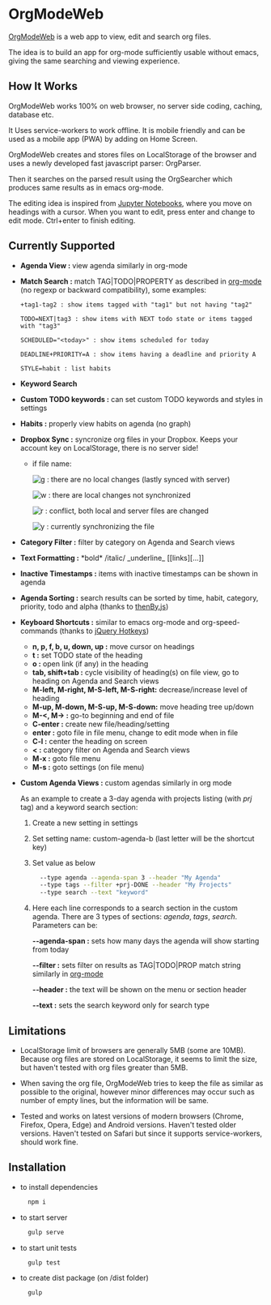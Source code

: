 # OrgModeWeb

[OrgModeWeb](https://orgmodeweb.org) is a web app to view, edit and search org files.

The idea is to build an app for org-mode sufficiently usable without emacs, giving the same searching and viewing experience.

## How It Works

OrgModeWeb works 100% on web browser, no server side coding, caching, database etc.

It Uses service-workers to work offline. It is mobile friendly and can be used as a mobile app (PWA) by adding on Home Screen.

OrgModeWeb creates and stores files on LocalStorage of the browser and uses a newly developed fast javascript parser: OrgParser.

Then it searches on the parsed result using the OrgSearcher which produces same results as in emacs org-mode.

The editing idea is inspired from [Jupyter Notebooks](https://jupyter.org/), where you move on headings with a cursor. When you want to edit, press enter and change to edit mode. Ctrl+enter to finish editing.

## Currently Supported

- **Agenda View :** view agenda similarly in org-mode
- **Match Search :** match TAG|TODO|PROPERTY as described in [org-mode](https://orgmode.org/manual/Matching-tags-and-properties.html) (no regexp or backward compatibility), some examples:

      +tag1-tag2 : show items tagged with "tag1" but not having "tag2"

      TODO=NEXT|tag3 : show items with NEXT todo state or items tagged with "tag3"
  
      SCHEDULED="<today>" : show items scheduled for today

      DEADLINE+PRIORITY=A : show items having a deadline and priority A

      STYLE=habit : list habits

- **Keyword Search**
- **Custom TODO keywords :** can set custom TODO keywords and styles in settings
- **Habits :** properly view habits on agenda (no graph)
- **Dropbox Sync :** syncronize org files in your Dropbox. Keeps your account key on LocalStorage, there is no server side!

  - if file name:

    ![g](https://placehold.it/15/00ff00/000000?text=+) : there are no local changes (lastly synced with server)

    ![w](https://placehold.it/15/ffffff/000000?text=+) : there are local changes not synchronized

    ![r](https://placehold.it/15/ff0000/000000?text=+) : conflict, both local and server files are changed

    ![y](https://placehold.it/15/ffff00/000000?text=+) : currently synchronizing the file

- **Category Filter :** filter by category on Agenda and Search views
- **Text Formatting :** \*bold* /italic/ \_underline_ [[links][...]]
- **Inactive Timestamps :** items with inactive timestamps can be shown in agenda
- **Agenda Sorting :** search results can be sorted by time, habit, category, priority, todo and alpha (thanks to [thenBy.js](https://github.com/Teun/thenBy.js))
- **Keyboard Shortcuts :** similar to emacs org-mode and org-speed-commands (thanks to [jQuery Hotkeys](https://github.com/tzuryby/jquery.hotkeys))
  - **n, p, f, b, u, down, up :** move cursor on headings
  - **t :** set TODO state of the heading
  - **o :** open link (if any) in the heading
  - **tab, shift+tab :** cycle visibility of heading(s) on file view, go to heading on Agenda and Search views
  - **M-left, M-right, M-S-left, M-S-right:** decrease/increase level of heading
  - **M-up, M-down, M-S-up, M-S-down:** move heading tree up/down
  - **M-<, M-> :** go-to beginning and end of file
  - **C-enter :** create new file/heading/setting
  - **enter :** goto file in file menu, change to edit mode when in file
  - **C-l :** center the heading on screen
  - **< :** category filter on Agenda and Search views
  - **M-x :** goto file menu
  - **M-s :** goto settings (on file menu)
- **Custom Agenda Views :** custom agendas similarly in org mode

  As an example to create a 3-day agenda with projects listing (with *prj* tag) and a keyword search section:
  1. Create a new setting in settings
  2. Set setting name: custom-agenda-b (last letter will be the shortcut key)
  3. Set value as below

      ```bash
        --type agenda --agenda-span 3 --header "My Agenda"
        --type tags --filter +prj-DONE --header "My Projects"
        --type search --text "keyword"
      ```

  4. Here each line corresponds to a search section in the custom agenda. There are 3 types of sections: *agenda*, *tags*, *search*. Parameters can be:

      **--agenda-span :** sets how many days the agenda will show starting from today

      **--filter :** sets filter on results as TAG|TODO|PROP match string similarly in [org-mode](https://orgmode.org/manual/Matching-tags-and-properties.html)

      **--header :** the text will be shown on the menu or section header

      **--text :** sets the search keyword only for search type

## Limitations

- LocalStorage limit of browsers are generally 5MB (some are 10MB). Because org files are stored on LocalStorage, it seems to limit the size, but haven't tested with org files greater than 5MB.

- When saving the org file, OrgModeWeb tries to keep the file as similar as possible to the original, however minor differences may occur such as number of empty lines, but the information will be same.

- Tested and works on latest versions of modern browsers (Chrome, Firefox, Opera, Edge) and Android versions. Haven't tested older versions. Haven't tested on Safari but since it supports service-workers, should work fine.

## Installation

- to install dependencies

  ```bash
    npm i
  ```

- to start server

  ```bash
    gulp serve
  ```

- to start unit tests

  ```bash
    gulp test
  ```

- to create dist package (on /dist folder)

  ```bash
    gulp
  ```